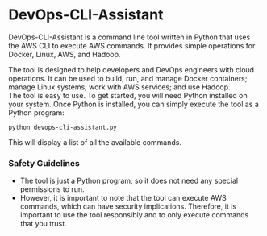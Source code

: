 # DevOps-CLI-Assistant
DevOps-CLI-Assistant is a command line tool written in Python that uses the AWS CLI to execute AWS commands. It provides simple operations for Docker, Linux, AWS, and Hadoop.

The tool is designed to help developers and DevOps engineers with cloud operations. It can be used to build, run, and manage Docker containers; manage Linux systems; work with AWS services; and use Hadoop.  
The tool is easy to use. To get started, you will need Python installed on your system. Once Python is installed, you can simply execute the tool as a Python program:

`python devops-cli-assistant.py`

This will display a list of all the available commands.


### Safety Guidelines  
* The tool is just a Python program, so it does not need any special permissions to run.
* However, it is important to note that the tool can execute AWS commands, which can have security implications. Therefore, it is important to use the tool responsibly and to only execute commands that you trust.
